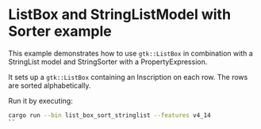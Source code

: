 # ListBox and StringListModel with Sorter example

This example demonstrates how to use `gtk::ListBox` in combination with
a StringList model and StringSorter with a PropertyExpression.

It sets up a `gtk::ListBox` containing an Inscription on each row.
The rows are sorted alphabetically.

Run it by executing:

```bash
cargo run --bin list_box_sort_stringlist --features v4_14
``
